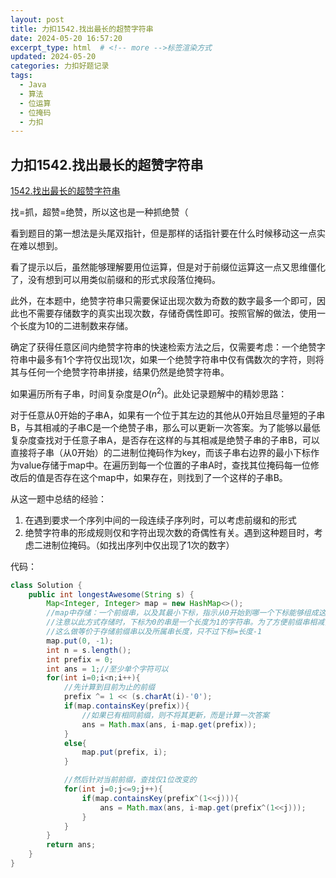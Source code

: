 ```yaml
---
layout: post
title: 力扣1542.找出最长的超赞字符串
date: 2024-05-20 16:57:20
excerpt_type: html  # <!-- more -->标签渲染方式
updated: 2024-05-20
categories: 力扣好题记录
tags:
  - Java
  - 算法
  - 位运算
  - 位掩码
  - 力扣
---
```


## 力扣1542.找出最长的超赞字符串

[1542.找出最长的超赞字符串](https://leetcode.cn/problems/find-longest-awesome-substring/description/?envType=daily-question&envId=2024-05-20)

找=抓，超赞=绝赞，所以这也是一种抓绝赞（

<!-- more -->

看到题目的第一想法是头尾双指针，但是那样的话指针要在什么时候移动这一点实在难以想到。

看了提示以后，虽然能够理解要用位运算，但是对于前缀位运算这一点又思维僵化了，没有想到可以用类似前缀和的形式求段落位掩码。

此外，在本题中，绝赞字符串只需要保证出现次数为奇数的数字最多一个即可，因此也不需要存储数字的真实出现次数，存储奇偶性即可。按照官解的做法，使用一个长度为10的二进制数来存储。

确定了获得任意区间内绝赞字符串的快速检索方法之后，仅需要考虑：一个绝赞字符串中最多有1个字符仅出现1次，如果一个绝赞字符串中仅有偶数次的字符，则将其与任何一个绝赞字符串拼接，结果仍然是绝赞字符串。

如果遍历所有子串，时间复杂度是$O(n^2)$。此处记录题解中的精妙思路：

对于任意从0开始的子串A，如果有一个位于其左边的其他从0开始且尽量短的子串B，与其相减的子串C是一个绝赞子串，那么可以更新一次答案。为了能够以最低复杂度查找对于任意子串A，是否存在这样的与其相减是绝赞子串的子串B，可以直接将子串（从0开始）的二进制位掩码作为key，而该子串右边界的最小下标作为value存储于map中。在遍历到每一个位置的子串A时，查找其位掩码每一位修改后的值是否存在这个map中，如果存在，则找到了一个这样的子串B。

从这一题中总结的经验：

1. 在遇到要求一个序列中间的一段连续子序列时，可以考虑前缀和的形式
2. 绝赞字符串的形成规则仅和字符出现次数的奇偶性有关。遇到这种题目时，考虑二进制位掩码。（如找出序列中仅出现了1次的数字）

代码：

```java
class Solution {
    public int longestAwesome(String s) {
        Map<Integer, Integer> map = new HashMap<>();
        //map中存储：一个前缀串，以及其最小下标，指示从0开始到哪一个下标能够组成这个前缀串
        //注意以此方式存储时，下标为0的串是一个长度为1的字符串。为了方便前缀串相减，额外插入(0, -1)
        //这么做等价于存储前缀串以及所属串长度，只不过下标=长度-1
        map.put(0, -1);
        int n = s.length();
        int prefix = 0;
        int ans = 1;//至少单个字符可以
        for(int i=0;i<n;i++){
            //先计算到目前为止的前缀
            prefix ^= 1 << (s.charAt(i)-'0');
            if(map.containsKey(prefix)){
                //如果已有相同前缀，则不将其更新，而是计算一次答案
                ans = Math.max(ans, i-map.get(prefix));
            }
            else{
                map.put(prefix, i);
            }

            //然后针对当前前缀，查找仅1位改变的
            for(int j=0;j<=9;j++){
                if(map.containsKey(prefix^(1<<j))){
                    ans = Math.max(ans, i-map.get(prefix^(1<<j)));
                }
            }
        }
        return ans;
    }
}
```
